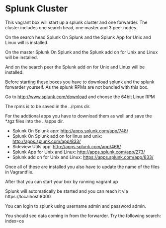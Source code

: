 Splunk Cluster
==============

This vagrant box will start up a splunk cluster and one forwarder. The cluster includes one search head, one master and 3 peer nodes.

On the search head Splunk On Splunk and the Splunk App for Unix and Linux will is installed.

On the master Splunk On Splunk and the Splunk add on for Unix and Linux will be installed.

And on the search peer the Splunk add on for Unix and Linux will be installed.


Before starting these boxes you have to download splunk and the splunk forwarder yourself. As the splunk RPMs are not bundled with this box.

Go to http://www.splunk.com/download and choose the 64bit Linux RPM

The rpms is to be saved in the ../rpms dir.

For the addtional apps you have to download them as well and save the *.tgz files into the ../apps dir.
- Splunk On Splunk app: http://apps.splunk.com/app/748/
- Splunk On Splunk add on for linux and unix: http://apps.splunk.com/app/833/
- Sideview Utils app: http://apps.splunk.com/app/466/
- Splunk App for Unix and Linux: http://apps.splunk.com/app/273/
- Splunk add on for Unix and Linux: https://apps.splunk.com/app/833/

Once all of these are installed you also have to update the name of the files in Vagrantfile.

After that you can start your box by running vagrant up

Splunk will automatically be started and you can reach it via https://localhost:8000

You can login to splunk using username admin and password admin.

You should see data coming in from the forwarder. Try the following search: index=os